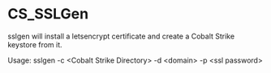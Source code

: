 # CS_SSLGen

sslgen will install a letsencrypt certificate and create a Cobalt Strike keystore from it.

Usage: sslgen -c \<Cobalt Strike Directory\> -d \<domain\> -p \<ssl password\>

